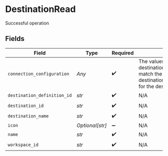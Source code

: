 # DestinationRead

Successful operation


## Fields

| Field                                                                                                                                                                          | Type                                                                                                                                                                           | Required                                                                                                                                                                       | Description                                                                                                                                                                    |
| ------------------------------------------------------------------------------------------------------------------------------------------------------------------------------ | ------------------------------------------------------------------------------------------------------------------------------------------------------------------------------ | ------------------------------------------------------------------------------------------------------------------------------------------------------------------------------ | ------------------------------------------------------------------------------------------------------------------------------------------------------------------------------ |
| `connection_configuration`                                                                                                                                                     | *Any*                                                                                                                                                                          | :heavy_check_mark:                                                                                                                                                             | The values required to configure the destination. The schema for this must match the schema return by destination_definition_specifications/get for the destinationDefinition. |
| `destination_definition_id`                                                                                                                                                    | *str*                                                                                                                                                                          | :heavy_check_mark:                                                                                                                                                             | N/A                                                                                                                                                                            |
| `destination_id`                                                                                                                                                               | *str*                                                                                                                                                                          | :heavy_check_mark:                                                                                                                                                             | N/A                                                                                                                                                                            |
| `destination_name`                                                                                                                                                             | *str*                                                                                                                                                                          | :heavy_check_mark:                                                                                                                                                             | N/A                                                                                                                                                                            |
| `icon`                                                                                                                                                                         | *Optional[str]*                                                                                                                                                                | :heavy_minus_sign:                                                                                                                                                             | N/A                                                                                                                                                                            |
| `name`                                                                                                                                                                         | *str*                                                                                                                                                                          | :heavy_check_mark:                                                                                                                                                             | N/A                                                                                                                                                                            |
| `workspace_id`                                                                                                                                                                 | *str*                                                                                                                                                                          | :heavy_check_mark:                                                                                                                                                             | N/A                                                                                                                                                                            |